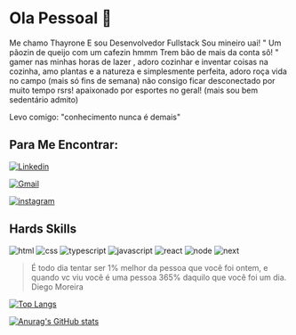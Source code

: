 # Ola Pessoal 👋

Me chamo Thayrone E sou Desenvolvedor Fullstack Sou mineiro uai! " Um pãozin de queijo com um cafezin hmmm Trem bão de mais da conta sô! " gamer nas minhas horas de lazer , adoro cozinhar e inventar coisas na cozinha, amo plantas e a natureza e simplesmente perfeita, adoro roça vida no campo (mais só fins de semana) não consigo ficar desconectado por muito tempo rsrs! apaixonado por esportes no geral! (mais sou bem sedentário admito)

Levo comigo: "conhecimento nunca é demais"

## Para Me Encontrar:

[![Linkedin](https://img.shields.io/badge/LinkedIn-0077B5?style=for-the-badge&logo=linkedin&logoColor=white)](https://www.linkedin.com/in/thayrone-souza/ )
   

[![Gmail](https://img.shields.io/badge/Gmail-D14836?style=for-the-badge&logo=gmail&logoColor=white)](thaydeveloper26@gmail.com)

[![instagram](https://img.shields.io/badge/Instagram-E4405F?style=for-the-badge&logo=instagram&logoColor=white)](https://www.instagram.com/thayronesouza.n/)

## Hards Skills

![html](https://img.shields.io/badge/HTML5-E34F26?style=for-the-badge&logo=html5&logoColor=white) ![css](https://img.shields.io/badge/CSS3-1572B6?style=for-the-badge&logo=css3&logoColor=white)  ![typescript](https://img.shields.io/badge/TypeScript-007ACC?style=for-the-badge&logo=typescript&logoColor=white) ![javascript](https://img.shields.io/badge/JavaScript-323330?style=for-the-badge&logo=javascript&logoColor=F7DF1E) ![react](https://img.shields.io/badge/React-20232A?style=for-the-badge&logo=react&logoColor=61DAFB)  ![node](https://img.shields.io/badge/Node.js-339933?style=for-the-badge&logo=nodedotjs&logoColor=white) ![next](https://img.shields.io/badge/next.js-000000?style=for-the-badge&logo=nextdotjs&logoColor=white)


> É todo dia tentar ser 1% melhor da pessoa que você foi ontem, e quando vc viu você é uma pessoa 365% daquilo que você foi um dia. Diego Moreira


[![Top Langs](https://github-readme-stats.vercel.app/api/top-langs/?username=thayDeveloper&langs_count=8)](https://github.com/thayDeveloper)

[![Anurag's GitHub stats](https://github-readme-stats.vercel.app/api?username=thayDeveloper&show_icons=true&theme=radical)](https://github.com/thayDeveloper)
